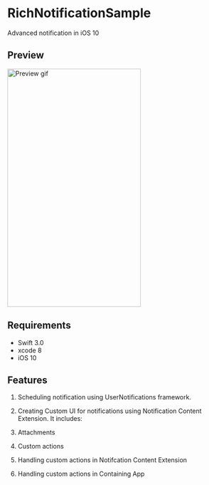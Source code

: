 # RichNotificationSample
Advanced notification in iOS 10

## Preview
<img src="https://github.com/pgpt10/RichNotificationSample/blob/master/Screenshot.PNG"  width='300' height='534' alt="Preview gif">

## Requirements

* Swift 3.0
* xcode 8
* iOS 10

## Features

1. Scheduling notification using UserNotifications framework.
2. Creating Custom UI for notifications using Notification Content Extension. It includes:

  1. Attachments
  2. Custom actions
  3. Handling custom actions in Notifcation Content Extension
  4. Handling custom actions in Containing App
